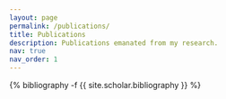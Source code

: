 ```yaml
---
layout: page
permalink: /publications/
title: Publications
description: Publications emanated from my research.
nav: true
nav_order: 1
---
```

<!-- _pages/publications.md -->
<div class="publications">

{% bibliography -f {{ site.scholar.bibliography }} %}

</div>
